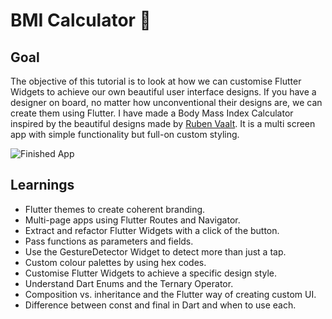 
# BMI Calculator 💪

## Goal

The objective of this tutorial is to look at how we can customise Flutter Widgets to achieve our own beautiful user interface designs. 
If you have a designer on board, no matter how unconventional their designs are, we can create them using Flutter. 
I have made a Body Mass Index Calculator inspired by the beautiful designs made by [Ruben Vaalt](https://dribbble.com/shots/4585382-Simple-BMI-Calculator). 
It is a multi screen app with simple functionality but full-on custom styling. 


![Finished App](https://github.com/londonappbrewery/Images/blob/master/bmi-calc-demo.gif)

## Learnings

- Flutter themes to create coherent branding. 
- Multi-page apps using Flutter Routes and Navigator.
- Extract and refactor Flutter Widgets with a click of the button. 
- Pass functions as parameters and fields.
- Use the GestureDetector Widget to detect more than just a tap.
- Custom colour palettes by using hex codes.
- Customise Flutter Widgets to achieve a specific design style.
- Understand Dart Enums and the Ternary Operator.
- Composition vs. inheritance and the Flutter way of creating custom UI.
- Difference between const and final in Dart and when to use each.
